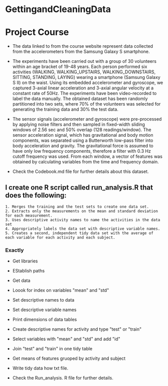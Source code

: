 GettingandCleaningData
======================
    
# Project Course
    
* The data linked to from the course website represent data collected from the accelerometers from the Samsung Galaxy S smartphone.
   
   
* The experiments have been carried out with a group of 30 volunteers within an age bracket of 19-48 years. Each person performed six activities (WALKING, WALKING_UPSTAIRS, WALKING_DOWNSTAIRS, SITTING, STANDING, LAYING) wearing a smartphone (Samsung Galaxy S II) on the waist. Using its embedded accelerometer and gyroscope, we captured 3-axial linear acceleration and 3-axial angular velocity at a constant rate of 50Hz. The experiments have been video-recorded to label the data manually. The obtained dataset has been randomly partitioned into two sets, where 70% of the volunteers was selected for generating the training data and 30% the test data.

* The sensor signals (accelerometer and gyroscope) were pre-processed by applying noise filters and then sampled in fixed-width sliding windows of 2.56 sec and 50% overlap (128 readings/window). The sensor acceleration signal, which has gravitational and body motion components, was separated using a Butterworth low-pass filter into body acceleration and gravity. The gravitational force is assumed to have only low frequency components, therefore a filter with 0.3 Hz cutoff frequency was used. From each window, a vector of features was obtained by calculating variables from the time and frequency domain.

* Check the Codebook.md  file for further details about this dataset. 


   
## I create one R script called run_analysis.R that does the following: 

    1. Merges the training and the test sets to create one data set.
    2. Extracts only the measurements on the mean and standard deviation for each measurement. 
    3. Uses descriptive activity names to name the activities in the data set
    4. Appropriately labels the data set with descriptive variable names. 
    5. Creates a second, independent tidy data set with the average of each variable for each activity and each subject. 


### Exactly

* Get libraries 
* EStablish paths 
* Get data 
* Loook for index on variables "mean" and "std" 
* Set descriptive names to data
* Set descriptive variable names   
* Print dimensions of data tables
* Create descriptive names for activity and type "test" or "train" 
* Select variables with "mean" and "std" and add "id"
* Join "test" and "train" in one tidy table
* Get means of features gruoped by activity and subject
* Write tidy data how txt file.

* Check the Run_analysis. R file for further details. 


